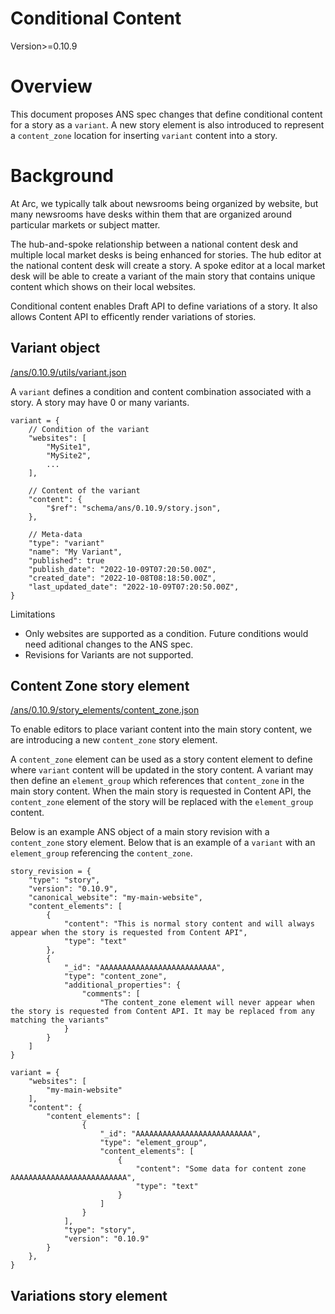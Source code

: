 # Conditional Content

Version>=0.10.9

# Overview

This document proposes ANS spec changes that define conditional content for a story as a `variant`.  A new story element is also introduced to represent a `content_zone` location for inserting `variant` content into a story.

# Background

At Arc, we typically talk about newsrooms being organized by website, but many newsrooms have desks within them that are organized around particular markets or subject matter.

The hub-and-spoke relationship between a national content desk and multiple local market desks is being enhanced for stories.  The hub editor at the national content desk will create a story.  A spoke editor at a local market desk will be able to create a variant of the main story that contains unique content which shows on their local websites.

Conditional content enables Draft API to define variations of a story.  It also allows Content API to efficently render variations of stories.

## Variant object

[/ans/0.10.9/utils/variant.json](https://github.com/washingtonpost/ans-schema/blob/master/src/main/resources/schema/ans/0.10.9/utils/variant.json)

A `variant` defines a condition and content combination associated with a story.  A story may have 0 or many variants.

    variant = {
        // Condition of the variant
        "websites": [            
            "MySite1",
            "MySite2",
            ...
        ],

        // Content of the variant
        "content": {
            "$ref": "schema/ans/0.10.9/story.json",
        },

        // Meta-data
        "type": "variant"
        "name": "My Variant",
        "published": true
        "publish_date": "2022-10-09T07:20:50.00Z",
        "created_date": "2022-10-08T08:18:50.00Z",
        "last_updated_date": "2022-10-09T07:20:50.00Z",
    }

Limitations
* Only websites are supported as a condition.  Future conditions would need aditional changes to the ANS spec.
* Revisions for Variants are not supported.

## Content Zone story element

[/ans/0.10.9/story_elements/content_zone.json](https://github.com/washingtonpost/ans-schema/blob/master/src/main/resources/schema/ans/0.10.9/story_elements/content_zone.json)

To enable editors to place variant content into the main story content, we are introducing a new `content_zone` story element.

A `content_zone` element can be used as a story content element to define where `variant` content will be updated in the story content.  A variant may then define an `element_group` which references that `content_zone` in the main story content.  When the main story is requested in Content API, the `content_zone` element of the story will be replaced with the `element_group` content. 


Below is an example ANS object of a main story revision with a `content_zone` story element.  Below that is an example of a `variant` with an `element_group` referencing the `content_zone`.

    story_revision = {
        "type": "story",
        "version": "0.10.9",
        "canonical_website": "my-main-website",
        "content_elements": [
            {
                "content": "This is normal story content and will always appear when the story is requested from Content API",
                "type": "text"
            },
            {
                "_id": "AAAAAAAAAAAAAAAAAAAAAAAAAA",
                "type": "content_zone",
                "additional_properties": {
                    "comments": [
                        "The content_zone element will never appear when the story is requested from Content API. It may be replaced from any matching the variants"
                }
            }
        ]
    }

    variant = {
        "websites": [            
            "my-main-website"
        ],
        "content": {
            "content_elements": [
                    {
                        "_id": "AAAAAAAAAAAAAAAAAAAAAAAAAA",
                        "type": "element_group",
                        "content_elements": [
                            {
                                "content": "Some data for content zone AAAAAAAAAAAAAAAAAAAAAAAAAA",
                                "type": "text"
                            }
                        ]
                    }
                ],
                "type": "story",
                "version": "0.10.9"
            }
        },
    }


## Variations story element

